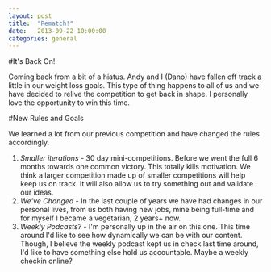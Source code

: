 ```yaml
---
layout: post
title:  "Rematch!"
date:   2013-09-22 10:00:00
categories: general
---
```


#It's Back On!

Coming back from a bit of a hiatus. Andy and I (Dano) have fallen off track a little in our weight loss goals. This type of thing happens to all of us and we have decided to relive the competition to get back in shape. I personally love the opportunity to win this time. 

#New Rules and Goals

We learned a lot from our previous competition and have changed the rules accordingly. 

1. *Smaller iterations* - 30 day mini-competitions. Before we went the full 6 months towards one common victory. This totally kills motivation. We think a larger competition made up of smaller competitions will help keep us on track. It will also allow us to try something out and validate our ideas. 
2. *We've Changed* - In the last couple of years we have had changes in our personal lives, from us both having new jobs, mine being full-time and for myself I became a vegetarian, 2 years+ now. 
3. *Weekly Podcasts?* - I'm personally up in the air on this one. This time around I'd like to see how dynamically we can be with our content. Though, I believe the weekly podcast kept us in check last time around, I'd like to have something else hold us accountable. Maybe a weekly checkin online? 